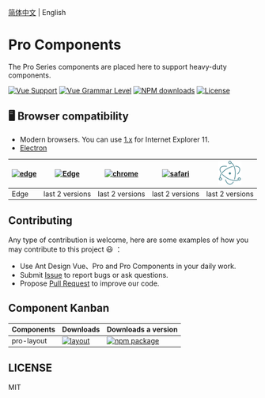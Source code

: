 [简体中文](./README.zh-CN.md) | English

# Pro Components

The Pro Series components are placed here to support heavy-duty components.

[![Vue Support](https://img.shields.io/badge/support-Vue3-green?style=flat)](./package.json) [![Vue Grammar Level](https://img.shields.io/badge/full-Composition%20API-blue?style=flat)](https://v3.vuejs.org/guide/composition-api-introduction.html) [![NPM downloads](http://img.shields.io/npm/dm/@ant-design-vue/pro-layout.svg?style=flat)](https://npmjs.org/package/@ant-design-vue/pro-layout) [![License](https://img.shields.io/github/license/vueComponent/pro-layout)](./LICENSE)

## 🖥 Browser compatibility

- Modern browsers. You can use [1.x](https://www.npmjs.com/package/@ant-design-vue/pro-layout/v/1.0.11) for Internet Explorer 11.
- [Electron](https://www.electronjs.org/)

| [![edge](https://raw.githubusercontent.com/alrra/browser-logos/master/src/edge/edge_48x48.png)](http://godban.github.io/browsers-support-badges/) | [![Edge](https://raw.githubusercontent.com/alrra/browser-logos/master/src/firefox/firefox_48x48.png)](http://godban.github.io/browsers-support-badges/) | [![chrome](https://raw.githubusercontent.com/alrra/browser-logos/master/src/chrome/chrome_48x48.png)](http://godban.github.io/browsers-support-badges/) | [![safari](https://raw.githubusercontent.com/alrra/browser-logos/master/src/safari/safari_48x48.png)](http://godban.github.io/browsers-support-badges/) | [![electron_48x48](https://raw.githubusercontent.com/alrra/browser-logos/master/src/electron/electron_48x48.png)](http://godban.github.io/browsers-support-badges/) |
| --- | --- | --- | --- | --- |
| Edge | last 2 versions | last 2 versions | last 2 versions | last 2 versions |


## Contributing

Any type of contribution is welcome, here are some examples of how you may contribute to this project 😃 ：

- Use Ant Design Vue、Pro and Pro Components in your daily work.
- Submit [Issue](https://github.com/vueComponent/pro-components/issues) to report bugs or ask questions.
- Propose [Pull Request](https://github.com/vueComponent/pro-components/pulls) to improve our code.

## Component Kanban

| Components | Downloads | Downloads a version |
| --- | --- | --- |
| pro-layout | [![layout](https://img.shields.io/npm/dw/@ant-design-vue/pro-layout.svg)](https://www.npmjs.com/package/@ant-design-vue/pro-layout) | [![npm package](https://img.shields.io/npm/v/@ant-design-vue/pro-layout.svg?style=flat-square?style=flat-square)](https://www.npmjs.com/package/@ant-design-vue/pro-layout) |

## LICENSE

MIT
